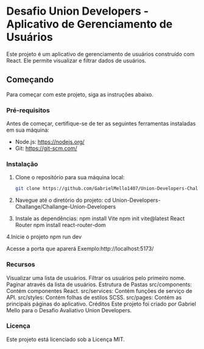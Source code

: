 # Desafio Union Developers - Aplicativo de Gerenciamento de Usuários

Este projeto é um aplicativo de gerenciamento de usuários construído com React. Ele permite visualizar e filtrar dados de usuários.

## Começando

Para começar com este projeto, siga as instruções abaixo.

### Pré-requisitos

Antes de começar, certifique-se de ter as seguintes ferramentas instaladas em sua máquina:

- Node.js: https://nodejs.org/
- Git: https://git-scm.com/

### Instalação

1. Clone o repositório para sua máquina local:

   ```bash
   git clone https://github.com/GabrielMello1407/Union-Developers-Challange.git

2. Navegue até o diretório do projeto:
cd Union-Developers-Challange/Challange-Union-Developers

3. Instale as dependências:
npm install
Vite
npm init vite@latest
React Router
npm install react-router-dom

4.Inicie o projeto
npm run dev

Acesse a porta que aparerá
Exemplo:http://localhost:5173/


### Recursos
Visualizar uma lista de usuários.
Filtrar os usuários pelo primeiro nome.
Paginar através da lista de usuários.
Estrutura de Pastas
src/components: Contém componentes React.
src/services: Contém funções de serviço de API.
src/styles: Contém folhas de estilos SCSS.
src/pages: Contém as principais páginas do aplicativo.
Créditos
Este projeto foi criado por Gabriel Mello para o Desafio Avaliativo Union Developers.

### Licença
Este projeto está licenciado sob a Licença MIT.